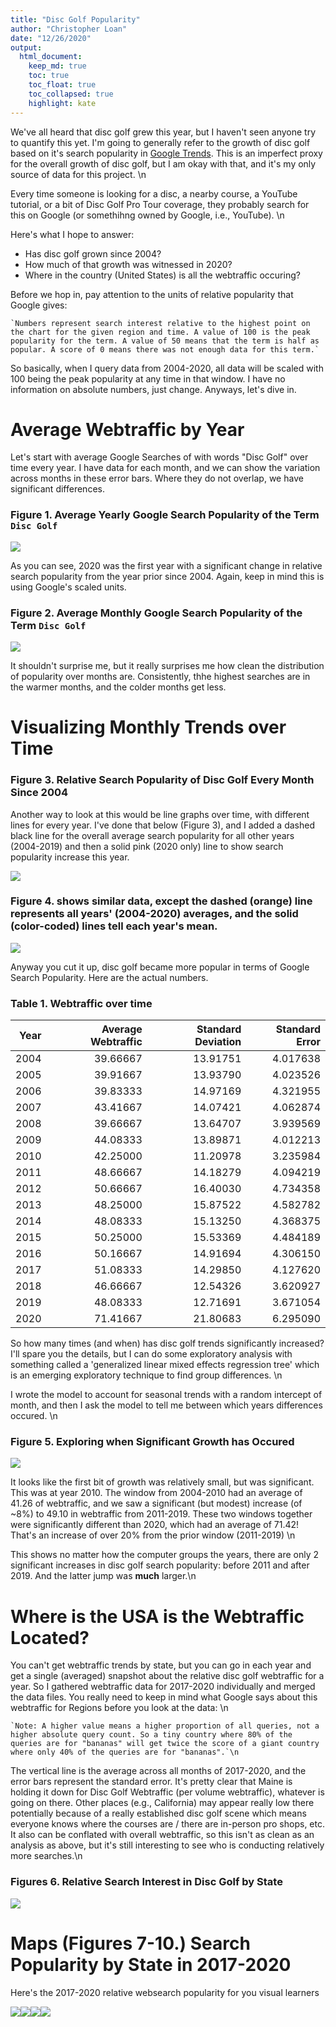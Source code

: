 ```yaml
---
title: "Disc Golf Popularity"
author: "Christopher Loan"
date: "12/26/2020"
output: 
  html_document:
    keep_md: true
    toc: true
    toc_float: true
    toc_collapsed: true
    highlight: kate
---
```






We've all heard that disc golf grew this year, but I haven't seen anyone try to quantify this yet. I'm going to generally refer to the growth of disc golf based on it's search popularity in [Google Trends](trends.google.com). This is an imperfect proxy for the overall growth of disc golf, but I am okay with that, and it's my only source of data for this project. \n

Every time someone is looking for a disc, a nearby course, a YouTube tutorial, or a bit of Disc Golf Pro Tour coverage, they probably search for this on Google (or somethihng owned by Google, i.e., YouTube). \n

Here's what I hope to answer: 

* Has disc golf grown since 2004? 
* How much of that growth was witnessed in 2020?  
* Where in the country (United States) is all the webtraffic occuring? 


Before we hop in, pay attention to the units of relative popularity that Google gives: 

    `Numbers represent search interest relative to the highest point on the chart for the given region and time. A value of 100 is the peak popularity for the term. A value of 50 means that the term is half as popular. A score of 0 means there was not enough data for this term.`

So basically, when I query data from 2004-2020, all data will be scaled with 100 being the peak popularity at any time in that window. I have no information on absolute numbers, just change. Anyways, let's dive in. 



# Average Webtraffic by Year

Let's start with average Google Searches of with words "Disc Golf" over time every year. I have data for each month, and we can show the variation across months in these error bars. Where they do not overlap, we have significant differences. 

### Figure 1. Average Yearly Google Search Popularity of the Term `Disc Golf`

![](Popularity-of-DG_files/figure-html/unnamed-chunk-3-1.png)<!-- -->

As you can see, 2020 was the first year with a significant change in relative search popularity from the year prior since 2004. Again, keep in mind this is using Google's scaled units.

### Figure 2. Average Monthly Google Search Popularity of the Term `Disc Golf`

![](Popularity-of-DG_files/figure-html/unnamed-chunk-4-1.png)<!-- -->

It shouldn't surprise me, but it really surprises me how clean the distribution of popularity over months are. Consistently, thhe highest searches are in the warmer months, and the colder months get less. 


# Visualizing Monthly Trends over Time

### Figure 3. Relative Search Popularity of Disc Golf Every Month Since 2004

Another way to look at this would be line graphs over time, with different lines for every year. I've done that below (Figure 3), and I added a dashed black line for the overall average search popularity for all other years (2004-2019) and then a solid pink (2020 only) line to show search popularity increase this year. 

![](Popularity-of-DG_files/figure-html/unnamed-chunk-5-1.png)<!-- -->

### Figure 4. shows similar data, except the dashed (orange) line represents all years' (2004-2020) averages, and the solid (color-coded) lines tell each year's mean. 


![](Popularity-of-DG_files/figure-html/unnamed-chunk-6-1.png)<!-- -->

Anyway you cut it up, disc golf became more popular in terms of Google Search Popularity. Here are the actual numbers. 

### Table 1. Webtraffic over time

| Year| Average Webtraffic| Standard Deviation| Standard Error|
|----:|------------------:|------------------:|--------------:|
| 2004|           39.66667|           13.91751|       4.017638|
| 2005|           39.91667|           13.93790|       4.023526|
| 2006|           39.83333|           14.97169|       4.321955|
| 2007|           43.41667|           14.07421|       4.062874|
| 2008|           39.66667|           13.64707|       3.939569|
| 2009|           44.08333|           13.89871|       4.012213|
| 2010|           42.25000|           11.20978|       3.235984|
| 2011|           48.66667|           14.18279|       4.094219|
| 2012|           50.66667|           16.40030|       4.734358|
| 2013|           48.25000|           15.87522|       4.582782|
| 2014|           48.08333|           15.13250|       4.368375|
| 2015|           50.25000|           15.53369|       4.484189|
| 2016|           50.16667|           14.91694|       4.306150|
| 2017|           51.08333|           14.29850|       4.127620|
| 2018|           46.66667|           12.54326|       3.620927|
| 2019|           48.08333|           12.71691|       3.671054|
| 2020|           71.41667|           21.80683|       6.295090|

So how many times (and when) has disc golf trends significantly increased? I'll spare you the details, but I can do some exploratory analysis with something called a 'generalized linear mixed effects regression tree' which is an emerging exploratory technique to find group differences. \n

I wrote the model to account for seasonal trends with a random intercept of month, and then I ask the model to tell me between which years differences occured. \n

### Figure 5. Exploring when Significant Growth has Occured

![](Popularity-of-DG_files/figure-html/unnamed-chunk-8-1.png)<!-- -->


It looks like the first bit of growth was relatively small, but was significant. This was at year 2010. The window from 2004-2010 had an average of 41.26 of webtraffic, and we saw a significant (but modest) increase (of ~8%) to 49.10 in webtraffic from 2011-2019. These two windows together were significantly different than 2020, which had an average of 71.42! That's an increase of over 20% from the prior window (2011-2019) \n

This shows no matter how the computer groups the years, there are only 2 significant increases in disc golf search popularity: before 2011 and after 2019. And the latter jump was __much__ larger.\n


# Where is the USA is the Webtraffic Located?



You can't get webtraffic trends by state, but you can go in each year and get a single (averaged) snapshot about the relative disc golf webtraffic for a year. So I gathered webtraffic data for 2017-2020 individually and merged the data files. You really need to keep in mind what Google says about this webtraffic for Regions before you look at the data: \n

    `Note: A higher value means a higher proportion of all queries, not a higher absolute query count. So a tiny country where 80% of the queries are for "bananas" will get twice the score of a giant country where only 40% of the queries are for "bananas".`\n

The vertical line is the average across all months of 2017-2020, and the error bars represent the standard error. It's pretty clear that Maine is holding it down for Disc Golf Webtraffic (per volume webtraffic), whatever is going on there. Other places (e.g., California) may appear really low there potentially because of a really established disc golf scene which means everyone knows where the courses are / there are in-person pro shops, etc. It also can be conflated with overall webtraffic, so this isn't as clean as an analysis as above, but it's still interesting to see who is conducting relatively more searches.\n

### Figures 6. Relative Search Interest in Disc Golf by State

![](Popularity-of-DG_files/figure-html/unnamed-chunk-10-1.png)<!-- -->



# Maps (Figures 7-10.) Search Popularity by State in 2017-2020

Here's the 2017-2020 relative websearch popularity for you visual learners

![](Popularity-of-DG_files/figure-html/unnamed-chunk-12-1.png)<!-- -->![](Popularity-of-DG_files/figure-html/unnamed-chunk-12-2.png)<!-- -->![](Popularity-of-DG_files/figure-html/unnamed-chunk-12-3.png)<!-- -->![](Popularity-of-DG_files/figure-html/unnamed-chunk-12-4.png)<!-- -->



